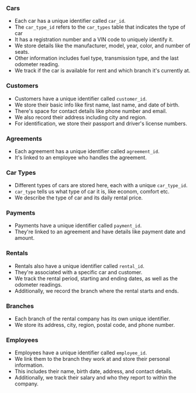 
### Cars

- Each car has a unique identifier called `car_id`.
- The `car_type_id` refers to the `car_types` table that indicates the type of car
- It has a registration number and a VIN code to uniquely identify it.
- We store details like the manufacturer, model, year, color, and number of seats.
- Other information includes fuel type, transmission type, and the last odometer reading.
- We track if the car is available for rent and which branch it's currently at.

### Customers

- Customers have a unique identifier called `customer_id`.
- We store their basic info like first name, last name, and date of birth.
- There's space for contact details like phone number and email.
- We also record their address including city and region.
- For identification, we store their passport and driver's license numbers.

### Agreements

- Each agreement has a unique identifier called `agreement_id`.
- It's linked to an employee who handles the agreement.

### Car Types

- Different types of cars are stored here, each with a unique `car_type_id`.
- `car_type` tells us what type of car it is, like econom, comfort  etc.
- We describe the type of car and its daily rental price.

### Payments

- Payments have a unique identifier called `payment_id`.
- They're linked to an agreement and have details like payment date and amount.

### Rentals

- Rentals also have a unique identifier called `rental_id`.
- They're associated with a specific car and customer.
- We track the rental period, starting and ending dates, as well as the odometer readings.
- Additionally, we record the branch where the rental starts and ends.

### Branches

- Each branch of the rental company has its own unique identifier.
- We store its address, city, region, postal code, and phone number.

### Employees

- Employees have a unique identifier called `employee_id`.
- We link them to the branch they work at and store their personal information.
- This includes their name, birth date, address, and contact details.
- Additionally, we track their salary and who they report to within the company.